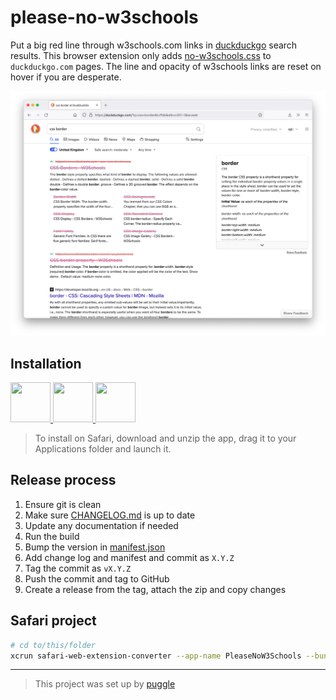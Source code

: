 # please-no-w3schools

Put a big red line through w3schools.com links in [duckduckgo](https://duckduckgo.com/) search results.
This browser extension only adds [no-w3schools.css](/no-w3schools.css) to `duckduckgo.com` pages.
The line and opacity of w3schools links are reset on hover if you are desperate.

![A search for css border with w3schools.com links crossed out](/screenshot.png)


## Installation

<a href="https://addons.mozilla.org/en-GB/firefox/addon/please-no-w3schools/" title="Install on Firefox">
<img width="64px" height="64px" src="https://raw.githubusercontent.com/alrra/browser-logos/main/src/firefox/firefox_64x64.png">
</a>

<a href="https://github.com/robb-j/please-no-w3schools/releases/" title="Install on Safari">
<img width="64px" height="64px" src="https://raw.githubusercontent.com/alrra/browser-logos/main/src/safari/safari_64x64.png">
</a>

<a href="https://chrome.google.com/webstore/detail/please-no-w3schools/keicipndekfhpaobbbldjbojpajdbpla" title="Install on Chrome / Edge / Brave">
<img width="64px" height="64px" src="https://raw.githubusercontent.com/alrra/browser-logos/main/src/chrome/chrome_64x64.png">
</a>

> To install on Safari, download and unzip the app, drag it to your Applications folder and launch it.

## Release process

1. Ensure git is clean
2. Make sure [CHANGELOG.md](/CHANGELOG.md) is up to date
3. Update any documentation if needed
4. Run the build
5. Bump the version in [manifest.json](manifest.json)
6. Add change log and manifest and commit as `X.Y.Z`
7. Tag the commit as `vX.Y.Z`
8. Push the commit and tag to GitHub
9. Create a release from the tag, attach the zip and copy changes

## Safari project

```sh
# cd to/this/folder
xcrun safari-web-extension-converter --app-name PleaseNoW3Schools --bundle-identifier io.r0b.io.PleaseNoW3Schools .
```

---

> This project was set up by [puggle](https://npm.im/puggle)

